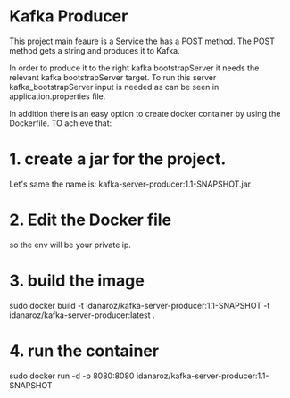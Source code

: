 # Kafka Producer

This project main feaure is a Service the has a POST method.
The POST method gets a string and produces it to Kafka.

In order to produce it to the right kafka bootstrapServer it needs the relevant kafka bootstrapServer target. 
To run this server kafka_bootstrapServer input is needed as can be seen in application.properties file. 

In addition there is an easy option to create docker container by using the Dockerfile. 
TO achieve that:
# 1. create a jar for the project.
Let's same the name is: kafka-server-producer:1.1-SNAPSHOT.jar

# 2. Edit the Docker file 
so the env will be your private ip. 

# 3. build the image
sudo docker build -t idanaroz/kafka-server-producer:1.1-SNAPSHOT -t  idanaroz/kafka-server-producer:latest .

# 4.  run the container
sudo docker run -d -p 8080:8080  idanaroz/kafka-server-producer:1.1-SNAPSHOT



